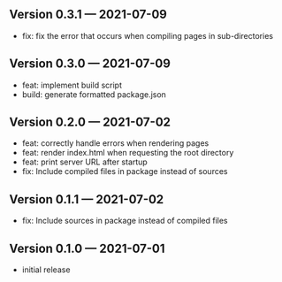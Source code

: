 ## Version 0.3.1 — 2021-07-09

- fix: fix the error that occurs when compiling pages in sub-directories


## Version 0.3.0 — 2021-07-09

- feat: implement build script
- build: generate formatted package.json


## Version 0.2.0 — 2021-07-02

- feat: correctly handle errors when rendering pages
- feat: render index.html when requesting the root directory
- feat: print server URL after startup
- fix: Include compiled files in package instead of sources


## Version 0.1.1 — 2021-07-02

- fix: Include sources in package instead of compiled files


## Version 0.1.0 — 2021-07-01

- initial release
